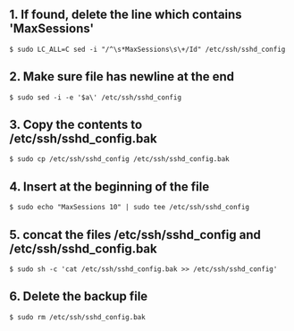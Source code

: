 ## 1. If found, delete the line which contains 'MaxSessions'
    $ sudo LC_ALL=C sed -i "/^\s*MaxSessions\s\+/Id" /etc/ssh/sshd_config

## 2. Make sure file has newline at the end
    $ sudo sed -i -e '$a\' /etc/ssh/sshd_config

## 3. Copy the contents to /etc/ssh/sshd_config.bak
    $ sudo cp /etc/ssh/sshd_config /etc/ssh/sshd_config.bak

## 4. Insert at the beginning of the file
    $ sudo echo "MaxSessions 10" | sudo tee /etc/ssh/sshd_config

## 5. concat the files /etc/ssh/sshd_config and /etc/ssh/sshd_config.bak
    $ sudo sh -c 'cat /etc/ssh/sshd_config.bak >> /etc/ssh/sshd_config'

## 6. Delete the backup file
    $ sudo rm /etc/ssh/sshd_config.bak

